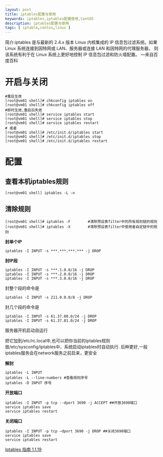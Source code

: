 ```yaml
---
layout: post
title: iptables配置与使用
keywords: iptables,iptables配置使用,CentOS
description: iptables配置与使用
tags: [ iptable,centos,linux ]
---
```


简介:iptables 是与最新的 2.4.x 版本 Linux 内核集成的 IP 信息包过滤系统。如果 Linux 系统连接到因特网或 LAN、服务器或连接 LAN 和因特网的代理服务器， 则该系统有利于在 Linux 系统上更好地控制 IP 信息包过滤和防火墙配置。 —来自百度百科

# 开启与关闭

	#重启生效
	[root@vm01 shell]# chkconfig iptables on
	[root@vm01 shell]# chkconfig iptables off
	#即时生效,重启后失效
	[root@vm01 shell]# service iptables start
	[root@vm01 shell]# service iptables stop
	[root@vm01 shell]# service iptables restart
	# 或者
	[root@vm01 shell]# /etc/init.d/iptables start
	[root@vm01 shell]# /etc/init.d/iptables stop
	[root@vm01 shell]# /etc/init.d/iptables restart

# 配置

## 查看本机iptables规则

	[root@vm01 shell] iptables -L -n

## 清除规则

	[root@vm01 shell]# iptables -F        #清除预设表filter中的所有规则链的规则
	[root@vm01 shell]# iptables -X        #清除预设表filter中使用者自定链中的规则


**封单个IP**

	iptables -I INPUT -s ***.***.***.*** -j DROP

**封IP段**

	iptables -I INPUT -s ***.1.0.0/16 -j DROP
	iptables -I INPUT -s ***.2.0.0/16 -j DROP
	iptables -I INPUT -s ***.3.0.0/16 -j DROP

封整个段的命令是

	iptables -I INPUT -s 211.0.0.0/8 -j DROP

封几个段的命令是

	iptables -I INPUT -s 61.37.80.0/24 -j DROP
	iptables -I INPUT -s 61.37.81.0/24 -j DROP

服务器开机启动自运行

把它加到/etc/rc.local中,也可以把你当前的iptables规则放/etc/sysconfig/iptables中，系统启动iptables时自动执行. 后种更好,一般iptables服务会在network服务之前启来，更安全


**解封**

	iptables -L INPUT
	iptables -L --line-numbers #查看规则序号 
	iptables -D INPUT 序号


**开放端口**

	iptables -I INPUT -p tcp --dport 3690 -j ACCEPT ##开放3690端口
	service iptables save 
	service iptables restart

**关闭端口**

	iptables -I INPUT -p tcp –dport 3690 -j DROP ##关闭3690端口
	service iptables save
	service iptables restart


[Iptables 指南 1.1.19][link]

[link]:https://www.frozentux.net/iptables-tutorial/cn/iptables-tutorial-cn-1.1.19.html